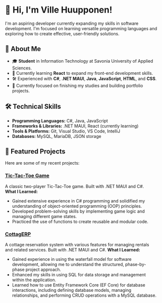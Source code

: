 # 👋 Hi, I'm Ville Huupponen!

I'm an aspiring developer currently expanding my skills in software development. I'm focused on learning versatile programming languages and exploring how to create effective, user-friendly solutions.

## 💼 About Me
- 🎓 **Student** in Information Technology at Savonia University of Applied Sciences.
- 🌱 Currently learning **React** to expand my front-end development skills.
- 🛠️ Experienced with **C#**, **.NET MAUI**, **Java**, **JavaScript**, **HTML**, and **CSS**.
- 🔭 Currently focused on finishing my studies and building portfolio projects.

## 🛠️ Technical Skills
- **Programming Languages:** C#, Java, JavaScript
- **Frameworks & Libraries:** .NET MAUI, React (currently learning)
- **Tools & Platforms:** Git, Visual Studio, VS Code, IntelliJ
- **Databases:** MySQL, MariaDB, JSON storage

## 📂 Featured Projects
Here are some of my recent projects:

### [Tic-Tac-Toe Game](https://github.com/VilleHuupponen/tictactoe-showcase)
A classic two-player Tic-Tac-Toe game. Built with .NET MAUI and C#.  
**What I Learned:**
- Gained extensive experience in C# programming and solidified my understanding of object-oriented programming (OOP) principles.
- Developed problem-solving skills by implementing game logic and managing different game states.
- Practiced the use of functions to create reusable and modular code.

### [CottagERP](https://github.com/AnssiKi/ohj1v0.1)
A cottage reservation system with various features for managing rentals and related services. Built with .NET MAUI and C#.
**What I Learned:**
- Gained experience in using the waterfall model for software development, allowing me to understand the structured, phase-by-phase project approach.
- Enhanced my skills in using SQL for data storage and management within the application.
- Learned how to use Entity Framework Core (EF Core) for database interactions, including defining database models, managing relationships, and performing CRUD operations with a MySQL database.
